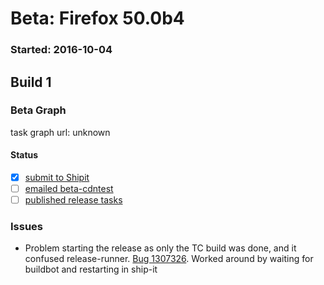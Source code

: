 # Beta: Firefox 50.0b4

### Started: 2016-10-04

## Build 1

### Beta Graph
task graph url: unknown


#### Status
- [x] [submit to Shipit](https://wiki.mozilla.org/Release:Release_Automation_on_Mercurial:Starting_a_Release#Submit_to_Ship_It)
- [ ] [emailed beta-cdntest](../how-tos/relpro.md#1-email-drivers-re-release-live-on-test-channel)
- [ ] [published release tasks](../how-tos/relpro.md#3-publish-release)

### Issues
- Problem starting the release as only the TC build was done, and it confused release-runner. [Bug 1307326](https://bugzil.la/1307326). Worked around by waiting for buildbot and restarting in ship-it


